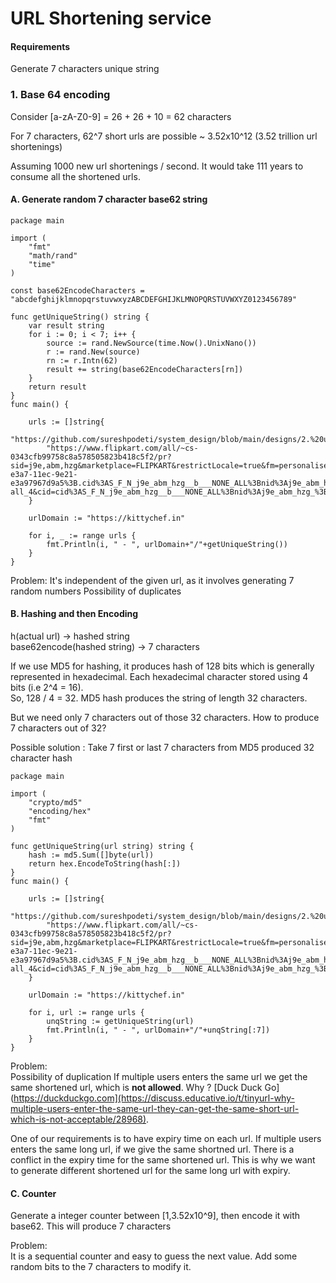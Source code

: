 # URL Shortening service

#### Requirements
Generate 7 characters unique string

### 1. Base 64 encoding
Consider [a-zA-Z0-9] = 26 + 26 + 10 = 62 characters 

For 7 characters, 62^7 short urls are possible ~ 3.52x10^12 (3.52 trillion url shortenings)

Assuming 1000 new url shortenings / second. It would take 111 years to consume all the shortened urls.  

#### A. Generate random 7 character base62 string

	package main

	import (
		"fmt"
		"math/rand"
		"time"
	)

	const base62EncodeCharacters = "abcdefghijklmnopqrstuvwxyzABCDEFGHIJKLMNOPQRSTUVWXYZ0123456789"

	func getUniqueString() string {
		var result string
		for i := 0; i < 7; i++ {
			source := rand.NewSource(time.Now().UnixNano())
			r := rand.New(source)
			rn := r.Intn(62)
			result += string(base62EncodeCharacters[rn])
		}
		return result
	}
	func main() {

		urls := []string{
			"https://github.com/sureshpodeti/system_design/blob/main/designs/2.%20url%20shortening%20service.md",
			"https://www.flipkart.com/all/~cs-0343cfb99758c8a578505823b418c5f2/pr?sid=j9e,abm,hzg&marketplace=FLIPKART&restrictLocale=true&fm=personalisedRecommendation%2FC5&iid=R%3Ag%3Bpt%3Ahp%3Buid%3Ab88721dc-e3a7-11ec-9e21-e3a97967d9a5%3B.cid%3AS_F_N_j9e_abm_hzg__b___NONE_ALL%3Bnid%3Aj9e_abm_hzg_%3Bet%3AS%3Beid%3Aj9e_abm_hzg_%3Bmp%3AF%3Bct%3Ab%3B&ssid=0nagg6i2kzc8ie4g1654307004898&otracker=hp_reco_Summer%2B%252722%2BEssentials_1_4.dealCard.OMU_cid%3AS_F_N_j9e_abm_hzg__b___NONE_ALL%3Bnid%3Aj9e_abm_hzg_%3Bet%3AS%3Beid%3Aj9e_abm_hzg_%3Bmp%3AF%3Bct%3Ab%3B_4&otracker1=hp_reco_SECTIONED_manualRanking_personalisedRecommendation%2FC5_Summer%2B%252722%2BEssentials_DESKTOP_HORIZONTAL_dealCard_cc_1_NA_view-all_4&cid=cid%3AS_F_N_j9e_abm_hzg__b___NONE_ALL%3Bnid%3Aj9e_abm_hzg_%3Bet%3AS%3Beid%3Aj9e_abm_hzg_%3Bmp%3AF%3Bct%3Ab%3B",
		}

		urlDomain := "https://kittychef.in"

		for i, _ := range urls {
			fmt.Println(i, " - ", urlDomain+"/"+getUniqueString())
		}
	}



Problem:
It's independent of the given url, as it involves generating 7 random numbers
Possibility of duplicates

#### B. Hashing and then Encoding

h(actual url) -> hashed string<br>
base62encode(hashed string) -> 7 characters

If we use MD5 for hashing, it produces hash of 128 bits which is generally represented in hexadecimal. Each hexadecimal character stored using 4 bits (i.e 2^4 = 16).<br>
So, 128 / 4 = 32. MD5 hash produces the string of length 32 characters.

But we need only 7 characters out of those 32 characters. How to produce 7 characters out of 32?

Possible solution : Take 7 first or last 7 characters from MD5 produced 32 character hash

	package main

	import (
		"crypto/md5"
		"encoding/hex"
		"fmt"
	)

	func getUniqueString(url string) string {
		hash := md5.Sum([]byte(url))
		return hex.EncodeToString(hash[:])
	}
	func main() {

		urls := []string{
			"https://github.com/sureshpodeti/system_design/blob/main/designs/2.%20url%20shortening%20service.md",
			"https://www.flipkart.com/all/~cs-0343cfb99758c8a578505823b418c5f2/pr?sid=j9e,abm,hzg&marketplace=FLIPKART&restrictLocale=true&fm=personalisedRecommendation%2FC5&iid=R%3Ag%3Bpt%3Ahp%3Buid%3Ab88721dc-e3a7-11ec-9e21-e3a97967d9a5%3B.cid%3AS_F_N_j9e_abm_hzg__b___NONE_ALL%3Bnid%3Aj9e_abm_hzg_%3Bet%3AS%3Beid%3Aj9e_abm_hzg_%3Bmp%3AF%3Bct%3Ab%3B&ssid=0nagg6i2kzc8ie4g1654307004898&otracker=hp_reco_Summer%2B%252722%2BEssentials_1_4.dealCard.OMU_cid%3AS_F_N_j9e_abm_hzg__b___NONE_ALL%3Bnid%3Aj9e_abm_hzg_%3Bet%3AS%3Beid%3Aj9e_abm_hzg_%3Bmp%3AF%3Bct%3Ab%3B_4&otracker1=hp_reco_SECTIONED_manualRanking_personalisedRecommendation%2FC5_Summer%2B%252722%2BEssentials_DESKTOP_HORIZONTAL_dealCard_cc_1_NA_view-all_4&cid=cid%3AS_F_N_j9e_abm_hzg__b___NONE_ALL%3Bnid%3Aj9e_abm_hzg_%3Bet%3AS%3Beid%3Aj9e_abm_hzg_%3Bmp%3AF%3Bct%3Ab%3B",
		}

		urlDomain := "https://kittychef.in"

		for i, url := range urls {
			unqString := getUniqueString(url)
			fmt.Println(i, " - ", urlDomain+"/"+unqString[:7])
		}
	}


Problem:<br>
Possibility of duplication
If multiple users enters the same url we get the same shortened url, which is **not allowed**. 
Why ? [Duck Duck Go](https://duckduckgo.com](https://discuss.educative.io/t/tinyurl-why-multiple-users-enter-the-same-url-they-can-get-the-same-short-url-which-is-not-acceptable/28968).

One of our requirements is to have expiry time on each url. If multiple users enters the same long url, if we give the same shortned url.
There is a conflict in the expiry time for the same shortened url. This is why we want to generate different shortened url for the same long url with expiry.


#### C. Counter
Generate a integer counter between [1,3.52x10^9], then encode it with base62. This will produce 7 characters

Problem: <br>
It is a sequential counter and easy to guess the next value. Add some random bits to the 7 characters to modify it.

